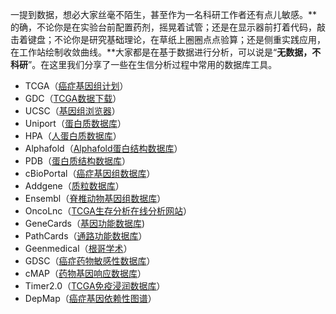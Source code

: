<!-- # 生信数据库 -->

一提到数据，想必大家丝毫不陌生，甚至作为一名科研工作者还有点儿敏感。**的确，不论你是在实验台前配置药剂，摇晃着试管；还是在显示器前打着代码，敲击着键盘；不论你是研究基础理论，在草纸上圈圈点点验算；还是侧重实践应用，在工作站绘制收敛曲线。**大家都是在基于数据进行分析，可以说是“**无数据，不科研**”。在这里我们分享了一些在生信分析过程中常用的数据库工具。

- TCGA（[癌症基因组计划](https://www.cancer.gov/about-nci/organization/ccg/research/structural-genomics/tcga)）
- GDC（[TCGA数据下载](https://portal.gdc.cancer.gov/)）
- UCSC（[基因组浏览器](https://xenabrowser.net/datapages/)）
- Uniport（[蛋白质数据库](https://www.uniprot.org/)）
- HPA（[人蛋白质数据库](https://www.proteinatlas.org/)）
- Alphafold（[Alphafold蛋白结构数据库](https://www.alphafold.ebi.ac.uk/)）
- PDB（[蛋白质结构数据库](https://www.pdbus.org/)）
- cBioPortal（[癌症基因组数据库](https://www.cbioportal.org/)）
- Addgene（[质粒数据库](http://www.addgene.org/)）
- Ensembl（[脊椎动物基因组数据库](https://asia.ensembl.org/index.html)）
- OncoLnc（[TCGA生存分析在线分析网站](http://www.oncolnc.org/)）
- GeneCards（[基因功能数据库](https://www.genecards.org/))
- PathCards（[通路功能数据库](https://pathcards.genecards.org/)）
- Geenmedical（[根哥学术](https://www.geenmedical.com/)）
- GDSC（[癌症药物敏感性数据库](https://www.cancerrxgene.org/)）
- cMAP（[药物基因响应数据库](https://clue.io/)）
- Timer2.0（[TCGA免疫浸润数据库](http://timer.cistrome.org/)）
- DepMap（[癌症基因依赖性图谱](https://depmap.org/portal/)）
